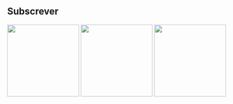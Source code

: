 ## Subscrever
[<img src="https://mausaoalto.github.io/files/apple_podcasts.svg" width="165"/>](https://podcasts.apple.com/cz/podcast/maus-ao-alto/id1549379394)
[<img src="https://mausaoalto.github.io/files/google_podcasts.svg" width="165"/>](https://podcasts.google.com/feed/aHR0cHM6Ly9tYXVzYW9hbHRvLmdpdGh1Yi5pby9mZWVkLnhtbA)
[<img src="https://mausaoalto.github.io/files/spotify.svg" width="165"/>](https://open.spotify.com/show/7oyrE7fmdvEa21IsB84WWF)
